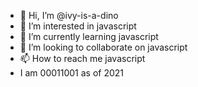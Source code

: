 - 👋 Hi, I’m @ivy-is-a-dino
- 👀 I’m interested in javascript
- 🌱 I’m currently learning javascript
- 💞️ I’m looking to collaborate on javascript
- 📫 How to reach me javascript
- I am 00011001 as of 2021

<!---
ivy-is-a-dino/ivy-is-a-dino is a ✨ special ✨ repository because its `README.md` (this file) appears on your GitHub profile.
You can click the Preview link to take a look at your changes.
--->
